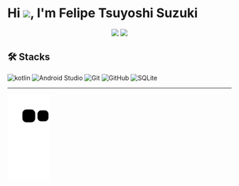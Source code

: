 <h1 align="left">Hi <img src="https://raw.githubusercontent.com/kaueMarques/kaueMarques/master/hi.gif" width="30px">, I'm Felipe Tsuyoshi Suzuki</h1>

<div align="center">
  <img height="180em" src="https://github-readme-stats.vercel.app/api?username=FelipeTsuyoshiSuzuki&show_icons=true&theme=tokyonight&include_all_commits=true&count_private=true"/>
  <img height="180em" src="https://github-readme-stats.vercel.app/api/top-langs/?username=FelipeTsuyoshiSuzuki&layout=compact&langs_count=7&theme=tokyonight"/>
</div>

## 🛠 Stacks


![kotlin](https://img.shields.io/badge/-Kotlin-05122A?style=for-the-badget&logo=kotlin)
![Android Studio](https://img.shields.io/badge/-AndroidStudio-05122A?style=for-the-badget&logo=androidstudio)
![Git](https://img.shields.io/badge/-git-05122A?style=for-the-badget&logo=git)
![GitHub](https://img.shields.io/badge/-GitHub-05122A?style=flat&logo=github)
![SQLite](https://img.shields.io/badge/-SQLite-05122A?style=flat&logo=sqlite)

---

![Snake animation](https://github.com/rafaballerini/rafaballerini/blob/output/github-contribution-grid-snake.svg)

